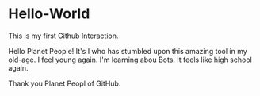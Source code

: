 # Hello-World
This is my first Github Interaction.

Hello Planet People! It's I who has stumbled upon this amazing tool in my old-age. I feel young again. I'm learning abou Bots. It feels like high school again. 

Thank you Planet Peopl of GitHub. 
